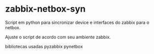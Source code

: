 # zabbix-netbox-syn
Script em python para sincronizar device e interfaces do zabbix para o netbox.

Ajuste o script de acordo com seu ambiente zabbix.

bibliotecas usadas 
pyzabbix
pynetbox

